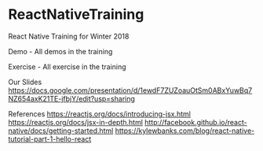 # ReactNativeTraining
React Native Training for Winter 2018

Demo - All demos in the training

Exercise - All exercise in the training


Our Slides
https://docs.google.com/presentation/d/1ewdF7ZUZoauOtSm0ABxYuwBq7NZ654axK21TE-jfbjY/edit?usp=sharing


References
https://reactjs.org/docs/introducing-jsx.html
https://reactjs.org/docs/jsx-in-depth.html
http://facebook.github.io/react-native/docs/getting-started.html
https://kylewbanks.com/blog/react-native-tutorial-part-1-hello-react
